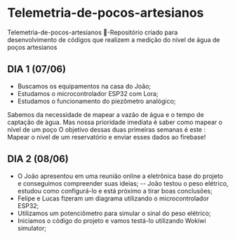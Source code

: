 # Telemetria-de-pocos-artesianos
Telemetria-de-pocos-artesianos 📐-Repositório criado para desenvolvimento de códigos que realizem a medição do nível de água de poços artesianos 

## DIA 1 (07/06)
- Buscamos os equipamentos na casa do João;
- Estudamos o microcontrolador ESP32 com Lora;
- Estudamos o funcionamento do piezômetro analógico;

Sabemos da necessidade de mapear a vazão de água e o tempo de captação de àgua. Mas nossa prioridade imediata é saber como mapear o nível de um poço
O objetivo dessas duas primeiras semanas é este : Mapear o nivel de um reservatório e enviar esses dados ao firebase!

## DIA 2 (08/06)
- O João apresentou em uma reunião online a eletrônica base do projeto e conseguimos compreender suas ideias;
-- João testou o peso elétrico, estudou como configurá-lo e está próximo a tirar boas conclusões;
- Felipe e Lucas fizeram um diagrama utilizando o microcontrolador ESP32;
- Utilizamos um potenciômetro para simular o sinal do peso elétrico;
- Iniciamos o código do projeto e vamos testá-lo utilizando Wokiwi simulator;



